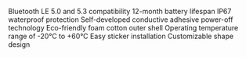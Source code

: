 Bluetooth LE 5.0 and 5.3 compatibility
12-month battery lifespan
IP67 waterproof protection
Self-developed conductive adhesive power-off technology
Eco-friendly foam cotton outer shell
Operating temperature range of -20°C to +60°C
Easy sticker installation
Customizable shape design
